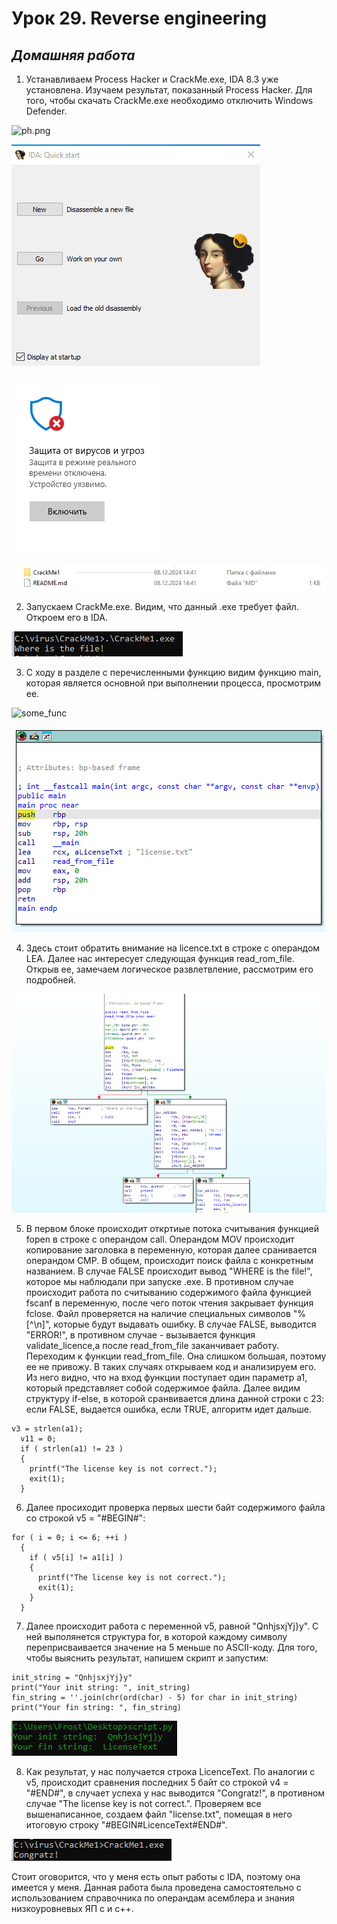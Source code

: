 # Урок 29. Reverse engineering 

 ## ***Домашняя работа*** ##  
1) Устанавливаем Process Hacker и CrackMe.exe, IDA 8.3 уже установлена. Изучаем результат, показанный Process Hacker. Для того, чтобы скачать CrackMe.exe необходимо отключить Windows Defender.
  
![ph.png](images/res_linux.png)  

![ida](images/ida.png)  

![wd](images/wd.png)  
  
![cm](images/cm.png)  

2) Запускаем CrackMe.exe. Видим, что данный .exe требует файл. Откроем его в IDA.

![cm_launch](images/cm_launch.png)  

3) C ходу в разделе с перечисленными функцию видим функцию main, которая является основной при выполнении процесса, просмотрим ее.

![some_func](images/some_func.png)  

![main](images/main.png)  

4) Здесь стоит обратить внимание на licence.txt в строке с операндом LEA. Далее нас интересует следующая функция read_rom_file. Открыв ее, замечаем логическое развлетвление, рассмотрим его подробней.

![read](images/read.png)  

5) В первом блоке происходит откртиые потока считывания функцией fopen в строке с операндом call. Операндом MOV происходит копирование заголовка в переменную, которая далее сранивается операндом CMP. В общем, происходит поиск файла с конкретным названием. В случае FALSE происходит вывод "WHERE is the file!", которое мы наблюдали при запуске .exe. В противном случае
происходит работа по считыванию содержимого файла функцией fscanf в переменную, после чего поток чтения закрывает функция fclose. Файл проверяется на наличие специальных символов "%[^\n]", которые будут выдавать ошибку. В случае FALSE, выводится "ERROR!", в противном случае - вызывается функция validate_licence,а после read_from_file заканчивает работу. Переходим к функции read_from_file. Она слишком большая, поэтому ее не привожу. В таких случаях открываем код и анализируем его. Из него видно, что на вход функции поступает один параметр a1, который представляет собой содержимое файла. Далее видим структуру if-else, в которой сранвивается длина данной строки с 23: если FALSE, выдается ошибка, если TRUE, алгоритм идет дальше.
```
v3 = strlen(a1);
  v11 = 0;
  if ( strlen(a1) != 23 )
  {
    printf("The license key is not correct.");
    exit(1);
  }
```
6) Далее просиходит проверка первых шести байт содержимого файла со строкой v5 = "#BEGIN#":
```
for ( i = 0; i <= 6; ++i )
  {
    if ( v5[i] != a1[i] )
    {
      printf("The license key is not correct.");
      exit(1);
    }
  }
```
7) Далее происходит работа с переменной v5, равной "QnhjsxjYj}y". C ней выполянется структура for, в которой каждому символу переприсваивается значение на 5 меньше по ASCII-коду. Для того, чтобы выяснить результат, напишем скрипт и запустим:
```
init_string = "QnhjsxjYj}y"
print("Your init string: ", init_string)
fin_string = ''.join(chr(ord(char) - 5) for char in init_string)
print("Your fin string: ", fin_string)
```

![script](images/script.png)  

8) Как результат, у нас получается строка LicenceText. По аналогии с v5, происходит сравнения последних 5 байт со строкой v4 = "#END#", в случает успеха у нас выводится "Congratz!", в противном случае "The license key is not correct.". Проверяем все вышенаписанное, создаем файл "license.txt", помещая в него итоговую строку "#BEGIN#LicenceText#END#".

![res](images/res.png)  

Стоит оговорится, что у меня есть опыт работы с IDA, поэтому она имеется у меня. Данная работа была проведена самостоятельно с использованием справочника по операндам асемблера и знания низкоуровневых ЯП с и с++.



